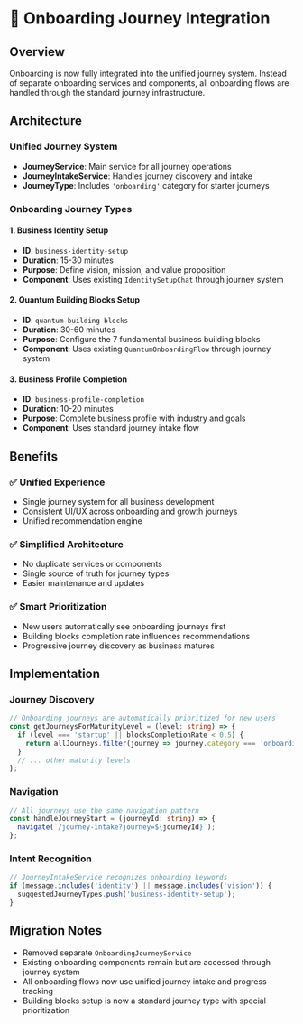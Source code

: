 # 🚀 Onboarding Journey Integration

## Overview

Onboarding is now fully integrated into the unified journey system. Instead of separate onboarding services and components, all onboarding flows are handled through the standard journey infrastructure.

## Architecture

### Unified Journey System
- **JourneyService**: Main service for all journey operations
- **JourneyIntakeService**: Handles journey discovery and intake
- **JourneyType**: Includes `'onboarding'` category for starter journeys

### Onboarding Journey Types

#### 1. Business Identity Setup
- **ID**: `business-identity-setup`
- **Duration**: 15-30 minutes
- **Purpose**: Define vision, mission, and value proposition
- **Component**: Uses existing `IdentitySetupChat` through journey system

#### 2. Quantum Building Blocks Setup
- **ID**: `quantum-building-blocks`
- **Duration**: 30-60 minutes
- **Purpose**: Configure the 7 fundamental business building blocks
- **Component**: Uses existing `QuantumOnboardingFlow` through journey system

#### 3. Business Profile Completion
- **ID**: `business-profile-completion`
- **Duration**: 10-20 minutes
- **Purpose**: Complete business profile with industry and goals
- **Component**: Uses standard journey intake flow

## Benefits

### ✅ Unified Experience
- Single journey system for all business development
- Consistent UI/UX across onboarding and growth journeys
- Unified recommendation engine

### ✅ Simplified Architecture
- No duplicate services or components
- Single source of truth for journey types
- Easier maintenance and updates

### ✅ Smart Prioritization
- New users automatically see onboarding journeys first
- Building blocks completion rate influences recommendations
- Progressive journey discovery as business matures

## Implementation

### Journey Discovery
```typescript
// Onboarding journeys are automatically prioritized for new users
const getJourneysForMaturityLevel = (level: string) => {
  if (level === 'startup' || blocksCompletionRate < 0.5) {
    return allJourneys.filter(journey => journey.category === 'onboarding');
  }
  // ... other maturity levels
};
```

### Navigation
```typescript
// All journeys use the same navigation pattern
const handleJourneyStart = (journeyId: string) => {
  navigate(`/journey-intake?journey=${journeyId}`);
};
```

### Intent Recognition
```typescript
// JourneyIntakeService recognizes onboarding keywords
if (message.includes('identity') || message.includes('vision')) {
  suggestedJourneyTypes.push('business-identity-setup');
}
```

## Migration Notes

- Removed separate `OnboardingJourneyService`
- Existing onboarding components remain but are accessed through journey system
- All onboarding flows now use unified journey intake and progress tracking
- Building blocks setup is now a standard journey type with special prioritization

